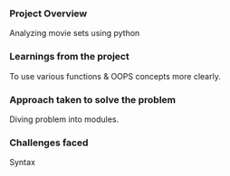 ### Project Overview

 Analyzing movie sets using python


### Learnings from the project

 To use various functions & OOPS concepts more clearly.


### Approach taken to solve the problem

 Diving problem into modules.


### Challenges faced

 Syntax


